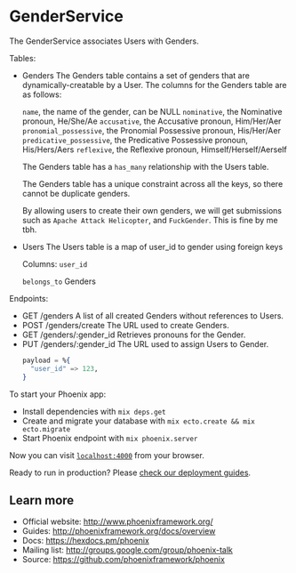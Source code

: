 # GenderService
The GenderService associates Users with Genders.

Tables:

  * Genders
      The Genders table contains a set of genders that are dynamically-creatable
      by a User. The columns for the Genders table are as follows:

      `name`, the name of the gender, can be NULL
      `nominative`, the Nominative pronoun, He/She/Ae
      `accusative`, the Accusative pronoun, Him/Her/Aer
      `pronomial_possessive`, the Pronomial Possessive pronoun, His/Her/Aer
      `predicative_possessive`, the Predicative Possessive pronoun, His/Hers/Aers
      `reflexive`, the Reflexive pronoun, Himself/Herself/Aerself

      The Genders table has a `has_many` relationship with the Users table.

      The Genders table has a unique constraint across all the keys, so there
      cannot be duplicate genders.

      By allowing users to create their own genders, we will get submissions such as
      `Apache Attack Helicopter`, and `FuckGender`. This is fine by me tbh.
  * Users
      The Users table is a map of user_id to gender using foreign keys

      Columns: `user_id`

      `belongs_to` Genders

Endpoints:

  * GET /genders
      A list of all created Genders without references to Users.
  * POST /genders/create
      The URL used to create Genders.
  * GET /genders/:gender_id
      Retrieves pronouns for the Gender.
  * PUT /genders/:gender_id
      The URL used to assign Users to Gender.
      ```elixir
      payload = %{
        "user_id" => 123,
      }
      ```

To start your Phoenix app:

  * Install dependencies with `mix deps.get`
  * Create and migrate your database with `mix ecto.create && mix ecto.migrate`
  * Start Phoenix endpoint with `mix phoenix.server`

Now you can visit [`localhost:4000`](http://localhost:4000) from your browser.

Ready to run in production? Please [check our deployment guides](http://www.phoenixframework.org/docs/deployment).

## Learn more

  * Official website: http://www.phoenixframework.org/
  * Guides: http://phoenixframework.org/docs/overview
  * Docs: https://hexdocs.pm/phoenix
  * Mailing list: http://groups.google.com/group/phoenix-talk
  * Source: https://github.com/phoenixframework/phoenix
